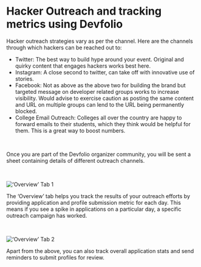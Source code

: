 # Hacker Outreach and tracking metrics using Devfolio

Hacker outreach strategies vary as per the channel. Here are the channels through which hackers can be reached out to:‌

* Twitter: The best way to build hype around your event. Original and quirky content that engages hackers works best here.
* Instagram: A close second to twitter, can take off with innovative use of stories.
* Facebook: Not as above as the above two for building the brand but targeted message on developer related groups works to increase visibility. Would advise to exercise caution as posting the same content and URL on multiple groups can lend to the URL being permanently blocked.
* College Email Outreach: Colleges all over the country are happy to forward emails to their students, which they think would be helpful for them. This is a great way to boost numbers.

‌

 Once you are part of the Devfolio organizer community, you will be sent a sheet containing details of different outreach channels.

​​‌

![&#x2018;Overview&#x2019; Tab 1](https://paper-attachments.dropbox.com/s_48CFB91CDB7B3BBB2489F2A20A74BF3692FE7A02E6BCC36996FAF9D3342852FA_1569453264243_Screen+Shot+2019-09-26+at+4.43.19+AM.png)

The ‘Overview’ tab helps you track the results of your outreach efforts by providing application and profile submission metric for each day. This means if you see a spike in applications on a particular day, a specific outreach campaign has worked.

​​‌

![&#x2018;Overview&#x2019; Tab 2](https://paper-attachments.dropbox.com/s_48CFB91CDB7B3BBB2489F2A20A74BF3692FE7A02E6BCC36996FAF9D3342852FA_1569453407492_Screen+Shot+2019-09-26+at+4.46.25+AM.png)

Apart from the above, you can also track overall application stats and send reminders to submit profiles for review.

​

